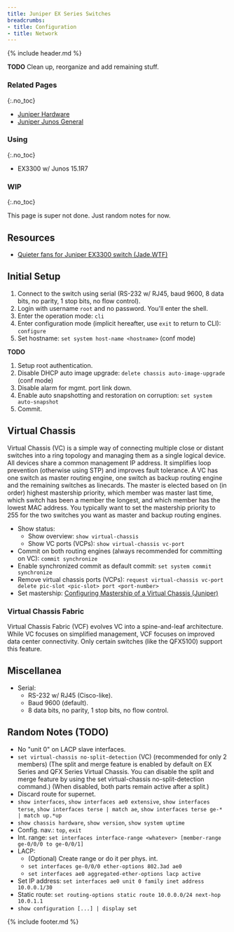 ```yaml
---
title: Juniper EX Series Switches
breadcrumbs:
- title: Configuration
- title: Network
---
```

{% include header.md %}

**TODO** Clean up, reorganize and add remaining stuff.

### Related Pages
{:.no_toc}

- [Juniper Hardware](../juniper-hardware/)
- [Juniper Junos General](../juniper-junos-general/)

### Using
{:.no_toc}

- EX3300 w/ Junos 15.1R7

### WIP
{:.no_toc}

This page is super not done. Just random notes for now.

## Resources

- [Quieter fans for Juniper EX3300 switch (Jade.WTF)](https://jade.wtf/tech-notes/quiet-ex3300/)

## Initial Setup

1. Connect to the switch using serial (RS-232 w/ RJ45, baud 9600, 8 data bits, no parity, 1 stop bits, no flow control).
1. Login with username `root` and no password. You'll enter the shell.
1. Enter the operation mode: `cli`
1. Enter configuration mode (implicit hereafter, use `exit` to return to CLI): `configure`
1. Set hostname: `set system host-name <hostname>` (conf mode)

**TODO**
1. Setup root authentication.
1. Disable DHCP auto image upgrade: `delete chassis auto-image-upgrade` (conf mode)
1. Disable alarm for mgmt. port link down.
1. Enable auto snapshotting and restoration on corruption: `set system auto-snapshot`
1. Commit.

## Virtual Chassis

Virtual Chassis (VC) is a simple way of connecting multiple close or distant switches into a ring topology and managing them as a single logical device. All devices share a common management IP address. It simplifies loop prevention (otherwise using STP) and improves fault tolerance. A VC has one switch as master routing engine, one switch as backup routing engine and the remaining switches as linecards. The master is elected based on (in order) highest mastership priority, which member was master last time, which switch has been a member the longest, and which member has the lowest MAC address. You typically want to set the mastership priority to 255 for the two switches you want as master and backup routing engines.

- Show status:
    - Show overview: `show virtual-chassis`
    - Show VC ports (VCPs): `show virtual-chassis vc-port`
- Commit on both routing engines (always recommended for committing on VC): `commit synchronize`
- Enable synchronized commit as default commit: `set system commit synchronize`
- Remove virtual chassis ports (VCPs): `request virtual-chassis vc-port delete pic-slot <pic-slot> port <port-number>`
- Set mastership: [Configuring Mastership of a Virtual Chassis (Juniper)](https://www.juniper.net/documentation/en_US/junos/topics/task/configuration/virtual-chassis-ex4200-mastership-cli.html)

### Virtual Chassis Fabric

Virtual Chassis Fabric (VCF) evolves VC into a spine-and-leaf architecture. While VC focuses on simplified management, VCF focuses on improved data center connectivity. Only certain switches (like the QFX5100) support this feature.

## Miscellanea

- Serial:
    - RS-232 w/ RJ45 (Cisco-like).
    - Baud 9600 (default).
    - 8 data bits, no parity, 1 stop bits, no flow control.

## Random Notes (TODO)

- No "unit 0" on LACP slave interfaces.
- `set virtual-chassis no-split-detection` (VC) (recommended for only 2 members) (The split and merge feature is enabled by default on EX Series and QFX Series Virtual Chassis. You can disable the split and merge feature by using the set virtual-chassis no-split-detection command.) (When disabled, both parts remain active after a split.)
- Discard route for supernet.
- `show interfaces`, `show interfaces ae0 extensive`, `show interfaces terse`, `show interfaces terse | match ae`, `show interfaces terse ge-* | match up.*up`
- `show chassis hardware`, `show version`, `show system uptime`
- Config. nav.: `top`, `exit`
- Int. range: `set interfaces interface-range <whatever> [member-range ge-0/0/0 to ge-0/0/1]`
- LACP:
    - (Optional) Create range or do it per phys. int.
    - `set interfaces ge-0/0/0 ether-options 802.3ad ae0`
    - `set interfaces ae0 aggregated-ether-options lacp active`
- Set IP address: `set interfaces ae0 unit 0 family inet address 10.0.0.1/30`
- Static route: `set routing-options static route 10.0.0.0/24 next-hop 10.0.1.1`
- `show configuration [...] | display set`

{% include footer.md %}
